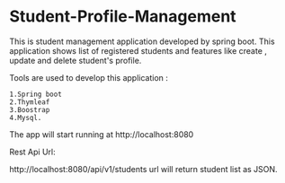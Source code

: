 # Student-Profile-Management
This is student management application developed by spring boot. 
This application shows list of registered students and features like create , update and delete student's profile.

Tools are used to develop this application : 

	1.Spring boot
	2.Thymleaf
	3.Boostrap
	4.Mysql.  
	
The app will start running at http://localhost:8080

Rest Api Url:

http://localhost:8080/api/v1/students url will return student list as JSON.
